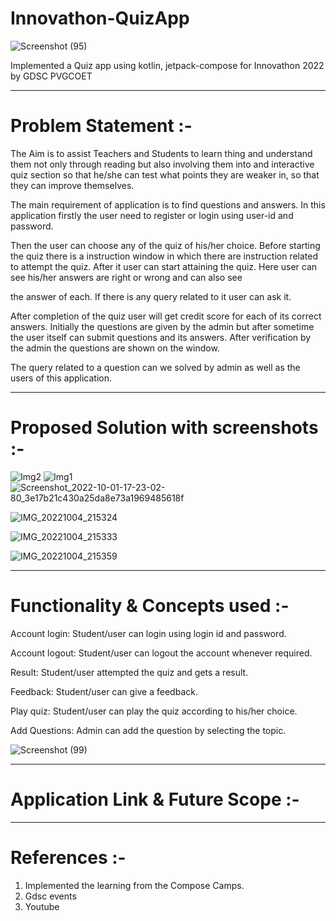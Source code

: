 # Innovathon-QuizApp

![Screenshot (95)](https://user-images.githubusercontent.com/100554023/193406665-f9584ce5-1066-4207-aba1-4f9b82909e97.png)

Implemented a Quiz app using kotlin, jetpack-compose for Innovathon 2022 by GDSC PVGCOET

-----------------------------------------------------------------

# Problem Statement :-

The Aim is to assist Teachers and Students to learn thing and understand them not only through reading but also involving them into and interactive quiz section so that he/she can test what points they are weaker in, so that they can improve themselves.

The main requirement of application is to find questions and
answers. In this application firstly the user need to register or
login using user-id and password. 

Then the user can choose any
of the quiz of his/her choice. Before starting the quiz there is a
instruction window in which there are instruction related to
attempt the quiz. After it user can start attaining the quiz. Here
user can see his/her answers are right or wrong and can also see

the answer of each. If there is any query related to it user can ask
it. 

After completion of the quiz user will get credit score for each
of its correct answers. Initially the questions are given by the
admin but after sometime the user itself can submit questions
and its answers. After verification by the admin the questions are
shown on the window.

The query related to a question can we
solved by admin as well as the users of this application. 

----------------------------------------------------------

# Proposed Solution with screenshots :-



![Img2](https://user-images.githubusercontent.com/100554023/193872856-46ad9453-8b6a-4de6-bb00-f11643d603a1.png)
![Img1](https://user-images.githubusercontent.com/100554023/193872822-c6caaf89-f4bf-4a63-bb26-4f98689d17de.png) 
![Screenshot_2022-10-01-17-23-02-80_3e17b21c430a25da8e73a1969485618f](https://user-images.githubusercontent.com/100554023/193873670-c70f7429-a3b7-442d-9d06-da0b56f070e1.jpg)


![IMG_20221004_215324](https://user-images.githubusercontent.com/100554023/193874202-bddd2924-1b28-473b-ae03-5d9cbedf4d3a.jpg)


![IMG_20221004_215333](https://user-images.githubusercontent.com/100554023/193874227-7b603cac-3142-48eb-a718-7a9494cee0b9.jpg)



![IMG_20221004_215359](https://user-images.githubusercontent.com/100554023/193874269-a9631adf-e7c4-41c9-93a3-673182531b62.jpg)





------------------------------------------------------

# Functionality & Concepts used :-

 Account login: Student/user can login using login id and password.

 Account logout: Student/user can logout the account whenever
 required.

 Result: Student/user attempted the quiz and gets a result.

 Feedback: Student/user can give a feedback.

 Play quiz: Student/user can play the quiz according to his/her
 choice.

 Add Questions: Admin can add the question by selecting the topic.
 
 
![Screenshot (99)](https://user-images.githubusercontent.com/100554023/193407677-4e9e2f7a-75f2-496e-8697-bd49c0ff95c9.png)






-----------------------------------------------------------

# Application Link & Future Scope :-





------------------------------------------------------

# References :-

1. Implemented the learning from the Compose Camps.
2. Gdsc events
3. Youtube 

